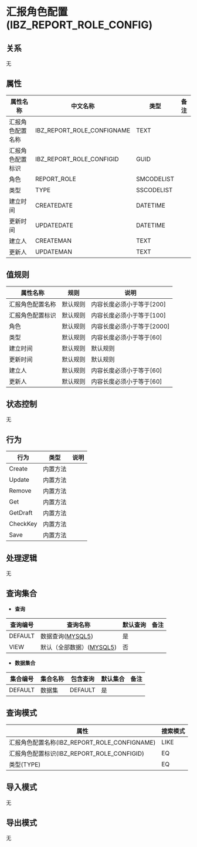 # 汇报角色配置(IBZ_REPORT_ROLE_CONFIG)

  

## 关系
无

## 属性

| 属性名称        |    中文名称    | 类型     |  备注  |
| --------   |------------| -----   |  -------- | 
|汇报角色配置名称|IBZ_REPORT_ROLE_CONFIGNAME|TEXT|&nbsp;|
|汇报角色配置标识|IBZ_REPORT_ROLE_CONFIGID|GUID|&nbsp;|
|角色|REPORT_ROLE|SMCODELIST|&nbsp;|
|类型|TYPE|SSCODELIST|&nbsp;|
|建立时间|CREATEDATE|DATETIME|&nbsp;|
|更新时间|UPDATEDATE|DATETIME|&nbsp;|
|建立人|CREATEMAN|TEXT|&nbsp;|
|更新人|UPDATEMAN|TEXT|&nbsp;|

## 值规则
| 属性名称    | 规则    |  说明  |
| --------   |------------| ----- | 
|汇报角色配置名称|默认规则|内容长度必须小于等于[200]|
|汇报角色配置标识|默认规则|内容长度必须小于等于[100]|
|角色|默认规则|内容长度必须小于等于[2000]|
|类型|默认规则|内容长度必须小于等于[60]|
|建立时间|默认规则|默认规则|
|更新时间|默认规则|默认规则|
|建立人|默认规则|内容长度必须小于等于[60]|
|更新人|默认规则|内容长度必须小于等于[60]|

## 状态控制

无


## 行为
| 行为    | 类型    |  说明  |
| --------   |------------| ----- | 
|Create|内置方法|&nbsp;|
|Update|内置方法|&nbsp;|
|Remove|内置方法|&nbsp;|
|Get|内置方法|&nbsp;|
|GetDraft|内置方法|&nbsp;|
|CheckKey|内置方法|&nbsp;|
|Save|内置方法|&nbsp;|

## 处理逻辑
无

## 查询集合

* **查询**

| 查询编号 | 查询名称       | 默认查询 |   备注|
| --------  | --------   | --------   | ----- |
|DEFAULT|数据查询([MYSQL5](../../appendix/query_MYSQL5.md#IbzReportRoleConfig_Default))|是|&nbsp;|
|VIEW|默认（全部数据）([MYSQL5](../../appendix/query_MYSQL5.md#IbzReportRoleConfig_View))|否|&nbsp;|

* **数据集合**

| 集合编号 | 集合名称   |  包含查询  | 默认集合 |   备注|
| --------  | --------   | -------- | --------   | ----- |
|DEFAULT|数据集|DEFAULT|是|&nbsp;|

## 查询模式
| 属性      |    搜索模式     |
| --------   |------------|
|汇报角色配置名称(IBZ_REPORT_ROLE_CONFIGNAME)|LIKE|
|汇报角色配置标识(IBZ_REPORT_ROLE_CONFIGID)|EQ|
|类型(TYPE)|EQ|

## 导入模式
无


## 导出模式
无

